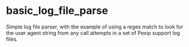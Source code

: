 # basic_log_file_parse

Simple log file parser, with the example of using a regex match to look for the user agent string from any call attempts in a set of Pexip support log files.

